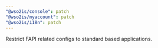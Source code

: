 ```yaml
---
"@wso2is/console": patch
"@wso2is/myaccount": patch
"@wso2is/i18n": patch
---
```


Restrict FAPI related configs to standard based applications.
